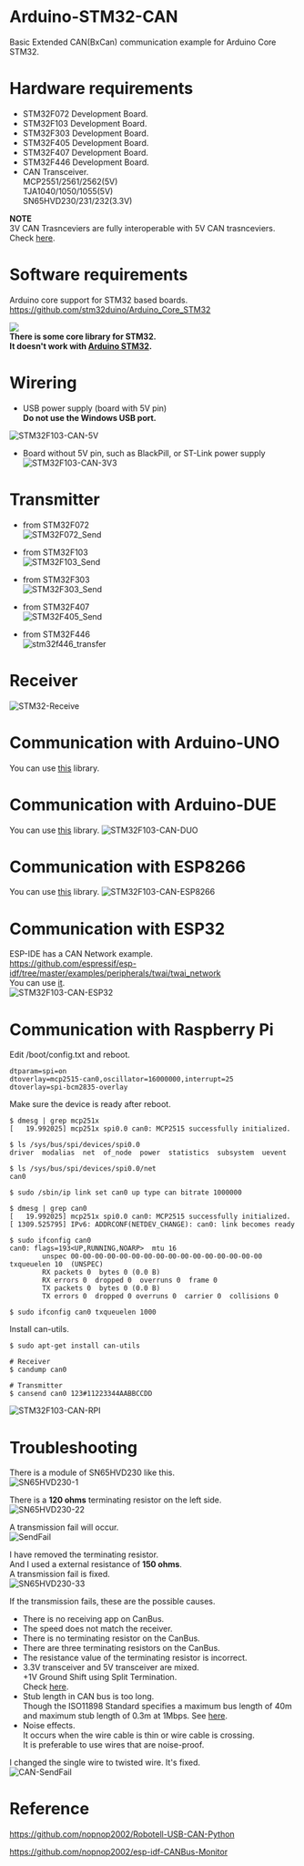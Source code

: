 # Arduino-STM32-CAN
Basic Extended CAN(BxCan) communication example for Arduino Core STM32.   


# Hardware requirements

- STM32F072 Development Board.   
- STM32F103 Development Board.   
- STM32F303 Development Board.   
- STM32F405 Development Board.   
- STM32F407 Development Board.   
- STM32F446 Development Board.   
- CAN Transceiver.   
MCP2551/2561/2562(5V)   
TJA1040/1050/1055(5V)   
SN65HVD230/231/232(3.3V)   

__NOTE__   
3V CAN Trasnceviers are fully interoperable with 5V CAN trasnceviers.   
Check [here](http://www.ti.com/lit/an/slla337/slla337.pdf).


# Software requirements

Arduino core support for STM32 based boards.   
https://github.com/stm32duino/Arduino_Core_STM32

![](https://img.shields.io/badge/_IMPORTANT-important)  
__There is some core library for STM32.__   
__It doesn't work with [Arduino STM32](https://github.com/rogerclarkmelbourne/Arduino_STM32).__

# Wirering   
- USB power supply (board with 5V pin)   
 __Do not use the Windows USB port.__   

![STM32F103-CAN-5V](https://user-images.githubusercontent.com/6020549/88116844-85794f00-cbf4-11ea-8dfa-6b9db7d2e8f2.jpg)

- Board without 5V pin, such as BlackPill, or ST-Link power supply  
![STM32F103-CAN-3V3](https://user-images.githubusercontent.com/6020549/88116865-95912e80-cbf4-11ea-9fdd-43c60e9b1b7c.jpg)

# Transmitter

- from STM32F072   
![STM32F072_Send](https://user-images.githubusercontent.com/6020549/109580416-e8917380-7b3d-11eb-915e-5d13c6f5fe3f.jpg)

- from STM32F103   
![STM32F103_Send](https://user-images.githubusercontent.com/6020549/80896902-3d9e0680-8d2e-11ea-9add-0a102f43c3a7.jpg)

- from STM32F303   
![STM32F303_Send](https://user-images.githubusercontent.com/6020549/80896905-4262ba80-8d2e-11ea-9c3b-3f4871a947bb.jpg)

- from STM32F407   
![STM32F405_Send](https://user-images.githubusercontent.com/6020549/80896908-45f64180-8d2e-11ea-91a3-c34fdb48725b.jpg)

- from STM32F446   
![stm32f446_transfer](https://user-images.githubusercontent.com/6020549/110085501-8900c580-7dd4-11eb-9fb7-311c21800719.jpg)

# Receiver   
![STM32-Receive](https://user-images.githubusercontent.com/6020549/75561089-c2984580-5a89-11ea-80d0-90a2af235b80.jpg)


# Communication with Arduino-UNO
You can use [this](https://github.com/coryjfowler/MCP_CAN_lib) library.

# Communication with Arduino-DUE
You can use [this](https://github.com/collin80/due_can) library.
![STM32F103-CAN-DUO](https://user-images.githubusercontent.com/6020549/88116991-e7d24f80-cbf4-11ea-9111-1978edc8281f.jpg)

# Communication with ESP8266
You can use [this](https://github.com/coryjfowler/MCP_CAN_lib) library.
![STM32F103-CAN-ESP8266](https://user-images.githubusercontent.com/6020549/88117018-f6206b80-cbf4-11ea-9bd4-964c557492f8.jpg)

# Communication with ESP32
ESP-IDE has a CAN Network example.   
https://github.com/espressif/esp-idf/tree/master/examples/peripherals/twai/twai_network   
You can use [it](https://github.com/nopnop2002/esp-idf-candump).   
![STM32F103-CAN-ESP32](https://user-images.githubusercontent.com/6020549/197645374-857ba1bd-5674-4e39-af39-a6cc39ee1d87.jpg)

# Communication with Raspberry Pi
Edit /boot/config.txt and reboot.   
```
dtparam=spi=on
dtoverlay=mcp2515-can0,oscillator=16000000,interrupt=25
dtoverlay=spi-bcm2835-overlay
```


Make sure the device is ready after reboot.
```
$ dmesg | grep mcp251x
[   19.992025] mcp251x spi0.0 can0: MCP2515 successfully initialized.

$ ls /sys/bus/spi/devices/spi0.0
driver  modalias  net  of_node  power  statistics  subsystem  uevent

$ ls /sys/bus/spi/devices/spi0.0/net
can0

$ sudo /sbin/ip link set can0 up type can bitrate 1000000

$ dmesg | grep can0
[   19.992025] mcp251x spi0.0 can0: MCP2515 successfully initialized.
[ 1309.525795] IPv6: ADDRCONF(NETDEV_CHANGE): can0: link becomes ready

$ sudo ifconfig can0
can0: flags=193<UP,RUNNING,NOARP>  mtu 16
        unspec 00-00-00-00-00-00-00-00-00-00-00-00-00-00-00-00  txqueuelen 10  (UNSPEC)
        RX packets 0  bytes 0 (0.0 B)
        RX errors 0  dropped 0  overruns 0  frame 0
        TX packets 0  bytes 0 (0.0 B)
        TX errors 0  dropped 0 overruns 0  carrier 0  collisions 0

$ sudo ifconfig can0 txqueuelen 1000
```

Install can-utils.
```
$ sudo apt-get install can-utils

# Receiver
$ candump can0

# Transmitter
$ cansend can0 123#11223344AABBCCDD
```

![STM32F103-CAN-RPI](https://user-images.githubusercontent.com/6020549/197644645-b6ab5708-ab8a-4511-9c7e-6c07ed3b5d90.jpg)

# Troubleshooting   
There is a module of SN65HVD230 like this.   
![SN65HVD230-1](https://user-images.githubusercontent.com/6020549/80897499-4d204e00-8d34-11ea-80c9-3dc41b1addab.JPG)

There is a __120 ohms__ terminating resistor on the left side.   
![SN65HVD230-22](https://user-images.githubusercontent.com/6020549/89281044-74185400-d684-11ea-9f55-830e0e9e6424.JPG)

A transmission fail will occur.   
![SendFail](https://user-images.githubusercontent.com/6020549/80897131-98d0f880-8d30-11ea-96b6-05e50ac740a3.jpg)

I have removed the terminating resistor.   
And I used a external resistance of __150 ohms__.   
A transmission fail is fixed.   
![SN65HVD230-33](https://user-images.githubusercontent.com/6020549/89280710-f7857580-d683-11ea-9b36-12e36910e7d9.JPG)

If the transmission fails, these are the possible causes.   
- There is no receiving app on CanBus.
- The speed does not match the receiver.
- There is no terminating resistor on the CanBus.
- There are three terminating resistors on the CanBus.
- The resistance value of the terminating resistor is incorrect.
- 3.3V transceiver and 5V transceiver are mixed.   
 +1V Ground Shift using Split Termination.   
 Check [here](http://www.ti.com/lit/an/slla337/slla337.pdf).   
- Stub length in CAN bus is too long.   
 Though the ISO11898 Standard specifies a maximum bus length of 40m and maximum stub length of 0.3m at 1Mbps.
 See [here](https://e2e.ti.com/support/interface-group/interface/f/interface-forum/378932/iso1050-can-bus-stub-length).   
- Noise effects.   
 It occurs when the wire cable is thin or wire cable is crossing.   
 It is preferable to use wires that are noise-proof.   

I changed the single wire to twisted wire. It's fixed.   
![CAN-SendFail](https://user-images.githubusercontent.com/6020549/185782335-66d1f534-5220-40a2-aee9-5d4a438c59a0.jpg)

# Reference

https://github.com/nopnop2002/Robotell-USB-CAN-Python

https://github.com/nopnop2002/esp-idf-CANBus-Monitor


